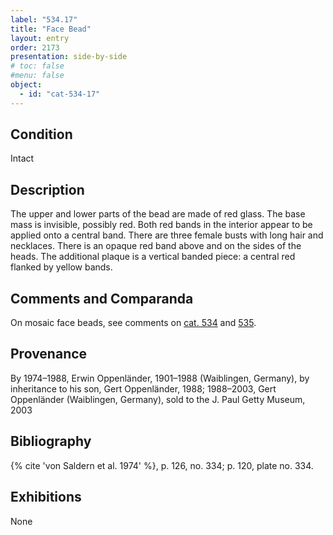 ```yaml
---
label: "534.17"
title: "Face Bead"
layout: entry
order: 2173
presentation: side-by-side
# toc: false
#menu: false 
object:
  - id: "cat-534-17"
---
```


## Condition

Intact

## Description

The upper and lower parts of the bead are made of red glass. The base mass is invisible, possibly red. Both red bands in the interior appear to be applied onto a central band. There are three female busts with long hair and necklaces. There is an opaque red band above and on the sides of the heads. The additional plaque is a vertical banded piece: a central red flanked by yellow bands.

## Comments and Comparanda

On mosaic face beads, see comments on [cat. 534](/catalogue/cat-534) and [535](/catalogue/cat-535).

## Provenance

By 1974–1988, Erwin Oppenländer, 1901–1988 (Waiblingen, Germany), by inheritance to his son, Gert Oppenländer, 1988; 1988–2003, Gert Oppenländer (Waiblingen, Germany), sold to the J. Paul Getty Museum, 2003

## Bibliography

{% cite 'von Saldern et al. 1974' %}, p. 126, no. 334; p. 120, plate no. 334.

## Exhibitions

None